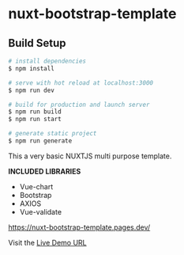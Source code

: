 # nuxt-bootstrap-template

## Build Setup

```bash
# install dependencies
$ npm install

# serve with hot reload at localhost:3000
$ npm run dev

# build for production and launch server
$ npm run build
$ npm run start

# generate static project
$ npm run generate
```

This a very basic NUXTJS multi purpose template.

**INCLUDED LIBRARIES**

* Vue-chart
* Bootstrap
* AXIOS
* Vue-validate

https://nuxt-bootstrap-template.pages.dev/

Visit the  [Live Demo URL ](https://nuxt-bootstrap-template.pages.dev/)